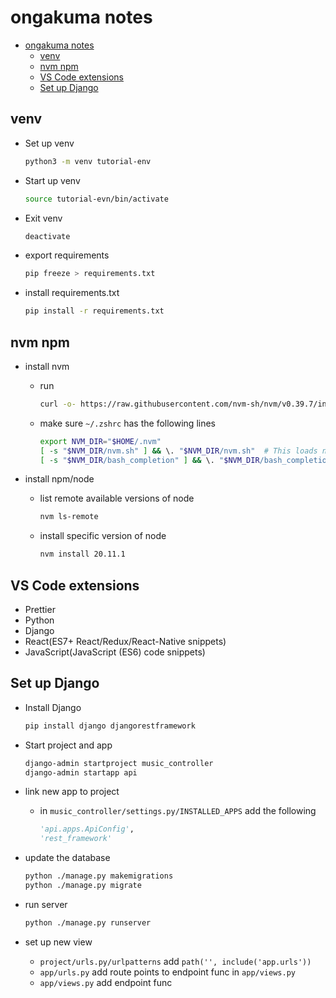 # ongakuma notes

- [ongakuma notes](#ongakuma-notes)
  - [venv](#venv)
  - [nvm npm](#nvm-npm)
  - [VS Code extensions](#vs-code-extensions)
  - [Set up Django](#set-up-django)

## venv

- Set up venv

  ``` bash
  python3 -m venv tutorial-env
  ```

- Start up venv

  ```bash
  source tutorial-evn/bin/activate
  ```

- Exit venv

  ```bash
  deactivate
  ```

- export requirements

  ```bash
  pip freeze > requirements.txt
  ```

- install requirements.txt

  ```bash
  pip install -r requirements.txt
  ```

## nvm npm

- install nvm
  - run

    ```bash
    curl -o- https://raw.githubusercontent.com/nvm-sh/nvm/v0.39.7/install.sh | bash
    ```
  
  - make sure `~/.zshrc` has the following lines

    ```bash
    export NVM_DIR="$HOME/.nvm"
    [ -s "$NVM_DIR/nvm.sh" ] && \. "$NVM_DIR/nvm.sh"  # This loads nvm
    [ -s "$NVM_DIR/bash_completion" ] && \. "$NVM_DIR/bash_completion"  # This loads nvm bash_completion
    ```

- install npm/node
  - list remote available versions of node

    ```bash
    nvm ls-remote
    ```

  - install specific version of node

    ```bash
    nvm install 20.11.1
    ```

## VS Code extensions

- Prettier
- Python
- Django
- React(ES7+ React/Redux/React-Native snippets)
- JavaScript(JavaScript (ES6) code snippets)

## Set up Django

- Install Django

  ```bash
  pip install django djangorestframework
  ```

- Start project and app

  ```bash
  django-admin startproject music_controller
  django-admin startapp api
  ```

- link new app to project
  - in `music_controller/settings.py/INSTALLED_APPS` add the following

    ```python
    'api.apps.ApiConfig',
    'rest_framework'
    ```

- update the database

  ```bash
  python ./manage.py makemigrations
  python ./manage.py migrate
  ```

- run server

  ```bash
  python ./manage.py runserver
  ```

- set up new view
  - `project/urls.py/urlpatterns` add `path('', include('app.urls'))`
  - `app/urls.py` add route points to endpoint func in `app/views.py`
  - `app/views.py` add endpoint func
